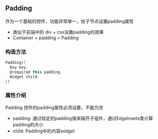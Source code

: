 ## **Padding**
>
作为一个基础的控件，功能非常单一，给子节点设置padding属性
* 类似于前端中的 div + css设置padding的效果
* Container + padding = Padding

### 构造方法
``` dart
Padding({
  Key key,
  @required this.padding,
  Widget child,
})
```

### 属性介绍
>
Padding 控件的padding属性必须设置，不能为空
* padding: 通过给定的padding值来隔开子组件，通过EdgeInsets类计算padding的大小
* child: Padding中的内容widget